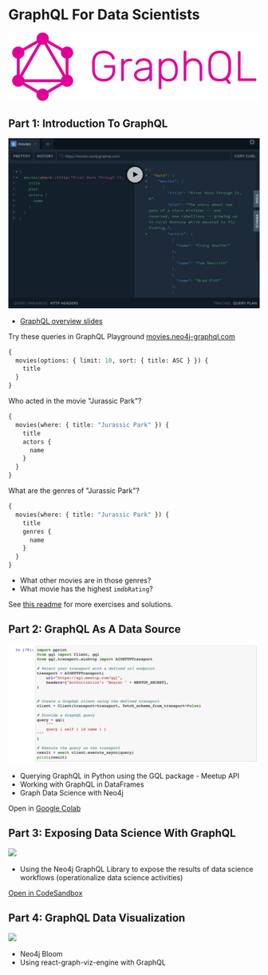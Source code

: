 # GraphQL For Data Scientists

![](img/graphql.png)


## Part 1: Introduction To GraphQL

![](img/playground.png)

  * [GraphQL overview slides]()

Try these queries in GraphQL Playground [movies.neo4j-graphql.com](https://movies.neo4j-graphql.com)

```GraphQL
{
  movies(options: { limit: 10, sort: { title: ASC } }) {
    title
  }
}
```

Who acted in the movie "Jurassic Park"?

```GraphQL
{
  movies(where: { title: "Jurassic Park" }) {
    title
    actors {
      name
    }
  }
}
```


What are the genres of "Jurassic Park"? 

```GraphQL
{
  movies(where: { title: "Jurassic Park" }) {
    title
    genres {
      name
    }
  }
}
```

* What other movies are in those genres?
* What movie has the highest `imdbRating`?

See [this readme](https://github.com/johnymontana/fullstack-graphql-book/blob/main/exercises/chapter1/solutions.md) for more exercises and solutions.

## Part 2: GraphQL As A Data Source

![](img/jupyter1.png)

  * Querying GraphQL in Python using the GQL package - Meetup API
  * Working with GraphQL in DataFrames
  * Graph Data Science with Neo4j

Open in [Google Colab](https://colab.research.google.com/github/johnymontana/graphql-for-data-scientists/blob/main/notebooks/meetup.ipynb)

## Part 3: Exposing Data Science With GraphQL

![](https://dist.neo4j.com/wp-content/uploads/20210423155831/graphql-diagram.svg)

  * Using the Neo4j GraphQL Library to expose the results of data science workflows (operationalize data science activities)

[Open in CodeSandbox](https://codesandbox.io/s/github/johnymontana/graphql-for-data-scientists/tree/main/graphql)

## Part 4: GraphQL Data Visualization

![](img/bloom1.png)

  * Neo4j Bloom
  * Using react-graph-viz-engine with GraphQL
